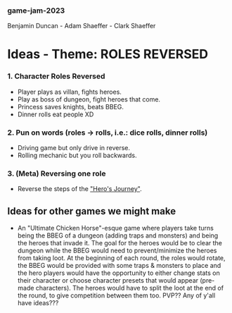 ### game-jam-2023
Benjamin Duncan - Adam Shaeffer - Clark Shaeffer

# Ideas - Theme: ROLES REVERSED

### 1. Character Roles Reversed
- Player plays as villan, fights heroes.
- Play as boss of dungeon, fight heroes that come.
- Princess saves knights, beats BBEG.
- Dinner rolls eat people XD

### 2. Pun on words (roles -> rolls, i.e.: dice rolls, dinner rolls)
- Driving game but only drive in reverse.
- Rolling mechanic but you roll backwards.

### 3. (Meta) Reversing one role
- Reverse the steps of the ["Hero's Journey"](https://en.wikipedia.org/wiki/Hero%27s_journey).

## Ideas for other games we might make
- An "Ultimate Chicken Horse"-esque game where players take turns being the BBEG of a dungeon (adding traps and monsters) and being the heroes that invade it. The goal for the heroes would be to clear the dungeon while the BBEG would need to prevent/minimize the heroes from taking loot. At the beginning of each round, the roles would rotate, the BBEG would be provided with some traps & monsters to place and the hero players would have the opportunity to either change stats on their character or choose character presets that would appear (pre-made characters). The heroes would have to split the loot at the end of the round, to give competition between them too. PVP?? Any of y'all have ideas???
